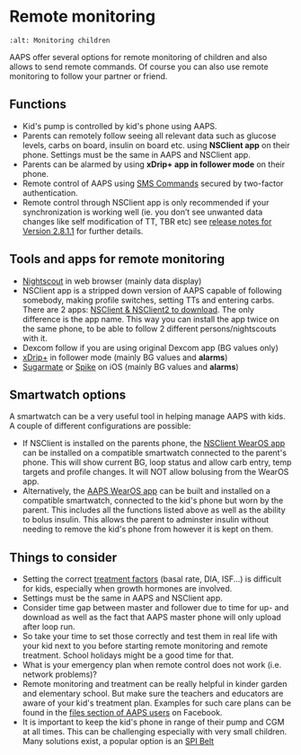 # Remote monitoring

```{image} ../images/KidsMonitoring.png
:alt: Monitoring children
```

AAPS offer several options for remote monitoring of children and also allows to send remote commands. Of course you can also use remote monitoring to follow your partner or friend.

## Functions

- Kid's pump is controlled by kid's phone using AAPS.
- Parents can remotely follow seeing all relevant data such as glucose levels, carbs on board, insulin on board etc. using **NSClient app** on their phone. Settings must be the same in AAPS and NSClient app.
- Parents can be alarmed by using **xDrip+ app in follower mode** on their phone.
- Remote control of AAPS using [SMS Commands](../Children/SMS-Commands.md) secured by two-factor authentication.
- Remote control through NSClient app is only recommended if your synchronization is working well (ie. you don’t see unwanted data changes like self modification of TT, TBR etc) see [release notes for Version 2.8.1.1](Releasenotes-important-hints-2-8-1-1) for further details.

## Tools and apps for remote monitoring

- [Nightscout](https://nightscout.github.io/) in web browser (mainly data display)
- NSClient app is a stripped down version of AAPS capable of following somebody, making profile switches, setting TTs and entering carbs. There are 2 apps:  [NSClient & NSClient2 to download](https://github.com/nightscout/AndroidAPS/releases/). The only difference is the app name. This way you can install the app twice on the same phone, to be able to follow 2 different persons/nightscouts with it.
- Dexcom follow if you are using original Dexcom app (BG values only)
- [xDrip+](../Configuration/xdrip.md) in follower mode (mainly BG values and **alarms**)
- [Sugarmate](https://sugarmate.io/) or [Spike](https://spike-app.com/) on iOS (mainly BG values and **alarms**)

## Smartwatch options

A smartwatch can be a very useful tool in helping manage AAPS with kids. A couple of different configurations are possible:

- If NSClient is installed on the parents phone, the [NSClient WearOS app](https://github.com/nightscout/AndroidAPS/releases/) can be installed on a compatible smartwatch connected to the parent's phone. This will show current BG, loop status and allow carb entry, temp targets and profile changes. It will NOT allow bolusing from the WearOS app. 
- Alternatively, the [AAPS WearOS app](https://androidaps.readthedocs.io/en/latest/Configuration/Watchfaces.html) can be built and installed on a compatible smartwatch, connected to the kid's phone but worn by the parent. This includes all the functions listed above as well as the ability to bolus insulin. This allows the parent to adminster insulin without needing to remove the kid's phone from however it is kept on them. 

## Things to consider

- Setting the correct [treatment factors](FAQ-how-to-begin) (basal rate, DIA, ISF...) is difficult for kids, especially when growth hormones are involved.
- Settings must be the same in AAPS and NSClient app.
- Consider time gap between master and follower due to time for up- and download as well as the fact that AAPS master phone will only upload after loop run.
- So take your time to set those correctly and test them in real life with your kid next to you before starting remote monitoring and remote treatment. School holidays might be a good time for that.
- What is your emergency plan when remote control does not work (i.e. network problems)?
- Remote monitoring and treatment can be really helpful in kinder garden and elementary school. But make sure the teachers and educators are aware of your kid's treatment plan. Examples for such care plans can be found in the [files section of AAPS users](https://www.facebook.com/groups/AndroidAPSUsers/files/) on Facebook.
- It is important to keep the kid's phone in range of their pump and CGM at all times. This can be challenging especially with very small children. Many solutions exist, a popular option is an [SPI Belt](https://spibelt.com/collections/kids-belts)
